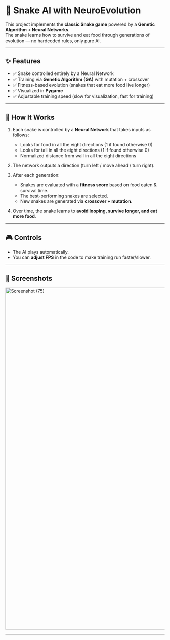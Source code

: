 # 🐍 Snake AI with NeuroEvolution

This project implements the **classic Snake game** powered by a **Genetic Algorithm + Neural Networks**.  
The snake learns how to survive and eat food through generations of evolution — no hardcoded rules, only pure AI.

---

## ✨ Features
- ✅ Snake controlled entirely by a Neural Network  
- ✅ Training via **Genetic Algorithm (GA)** with mutation + crossover  
- ✅ Fitness-based evolution (snakes that eat more food live longer)  
- ✅ Visualized in **Pygame**  
- ✅ Adjustable training speed (slow for visualization, fast for training)  

---

## 🧠 How It Works
1. Each snake is controlled by a **Neural Network** that takes inputs as follows:
   - Looks for food in all the eight directions (1 if found otherwise 0)
   - Looks for tail in all the eight directions (1 if found otherwise 0)
   - Normalized distance from wall in all the eight directions

2. The network outputs a direction (turn left / move ahead / turn right).  

3. After each generation:
   - Snakes are evaluated with a **fitness score** based on food eaten & survival time.  
   - The best-performing snakes are selected.  
   - New snakes are generated via **crossover + mutation**. 

4. Over time, the snake learns to **avoid looping, survive longer, and eat more food**.  

---

## 🎮 Controls
- The AI plays automatically.  
- You can **adjust FPS** in the code to make training run faster/slower.  

---

## 📸 Screenshots
<img width="1920" height="1080" alt="Screenshot (75)" src="https://github.com/user-attachments/assets/3c7c5c59-80e6-41a2-98e7-c380ceb4cbad" />

---
